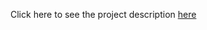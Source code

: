 Click here to see the project description [here](https://github.com/Debashis-Gupta/richart-agarwal_algorithm_in_c/blob/main/Prog_1_agerwala.pdf)
